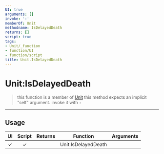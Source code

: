 ```yaml
---
UI: true
arguments: []
invoke: ':'
memberOf: Unit
methodname: IsDelayedDeath
returns: []
script: true
tags:
- Unit/_function
- function/UI
- function/script
title: Unit.IsDelayedDeath
---
```

# Unit:IsDelayedDeath
> this function is a member of [Unit](civ-6/lua/Unit.md)
> this method expects an implicit "self" argument. invoke it with `:`
-----
## Usage
|  UI | Script | Returns | Function | Arguments |
|:---:|:------:|-------:|:--------:|:---------|
|✓|✓||Unit:IsDelayedDeath||
